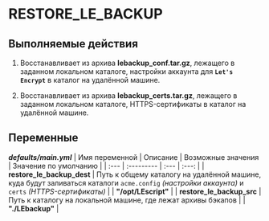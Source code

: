 # RESTORE_LE_BACKUP

## Выполняемые действия
1. Восстанавливает из архива **lebackup_conf.tar.gz**, лежащего в заданном локальном каталоге, настройки аккаунта для **`Let's Encrypt`** в каталог на удалённой машине.

2. Восстанавливает из архива **lebackup_certs.tar.gz**, лежащего в заданном локальном каталоге, HTTPS-сертификаты в каталог на удалённой машине.

## Переменные

***defaults/main.yml***
| Имя переменной | Описание | Возможные значения | Значение по умолчанию |
| :--- | :--------- | :--- | :---: |
| **restore_le_backup_dest** | Путь к общему каталогу на удалённой машине, куда будут заливаться каталоги `acme.config` *(настройки аккаунта)* и `certs` *(HTTPS-сертификаты)* | | **"/opt/LEscript"** |
| **restore_le_backup_src** | Путь к каталогу на локальной машине, где лежат архивы бэкапов | | **"./LEbackup"** |
